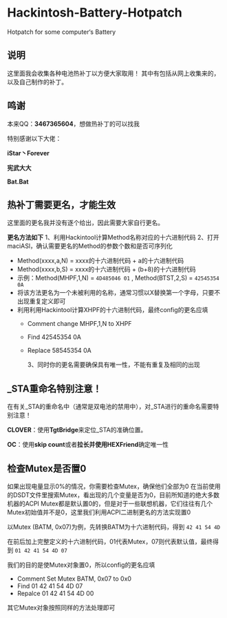 # Hackintosh-Battery-Hotpatch
Hotpatch for some computer‘s Battery
## 说明

这里面我会收集各种电池热补丁以方便大家取用！
其中有包括从网上收集来的，以及自己制作的补丁。

## 鸣谢

本来QQ：**3467365604**，想做热补丁的可以找我

特别感谢以下大佬：

**iStar丶Forever**

**宪武大大**

**Bat.Bat**

## 热补丁需要更名，才能生效
这里面的更名我并没有逐个给出，因此需要大家自行更名。

**更名方法如下**
1、利用Hackintool计算Method名称对应的十六进制代码
2、打开maciASl，确认需要更名的Method的参数个数和是否可序列化

- Method(xxxx,a,N) = xxxx的十六进制代码 + a的十六进制代码
- Method(xxxx,b,S) = xxxx的十六进制代码 + (b+8)的十六进制代码
- 示例：Method(MHPF,1,N) = `4D485046 01` , Method(BTST,2,S) = `42545354 0A`
- 将该方法更名为一个未被利用的名称，通常习惯以X替换第一个字母，只要不出现重复定义即可
- 利用利用Hackintool计算XHPF的十六进制代码，最终config的更名应填
  - Comment     change MHPF,1,N to XHPF
  
  - Find        42545354 0A

  - Replace     58545354 0A
  
    
  
    3、同时你的更名需要确保具有唯一性，不能有重复及相同的出现

## _STA重命名特别注意！

在有关_STA的重命名中（通常是双电池的禁用中），对_STA进行的重命名需要特别注意！

**CLOVER**：使用**TgtBridge**来定位_STA的准确位置。

**OC**：使用**skip count**或者**拉长并使用HEXFriend**确定唯一性

## 检查Mutex是否置0

如果出现电量显示0%的情况，你需要检查Mutex，确保他们全部为0
在当前使用的DSDT文件里搜索Mutex，看出现的几个变量是否为0，目前所知道的绝大多数机器的ACPI Mutex都是默认置0的，但是对于一些联想机器，它们往往有几个Mutex初始值并不是0，这里我们利用ACPI二进制更名的方法实现置0

以Mutex (BATM, 0x07)为例，先转换BATM为十六进制代码，得到 `42 41 54 4D`

在前后加上完整定义的十六进制代码，01代表Mutex，07则代表默认值，最终得到 `01 42 41 54 4D 07`

我们的目的是使Mutex对象置0，所以config的更名应填 

- Comment  Set Mutex BATM, 0x07 to 0x0
- Find     01 42 41 54 4D 07
- Repalce  01 42 41 54 4D 00

其它Mutex对象按照同样的方法处理即可
